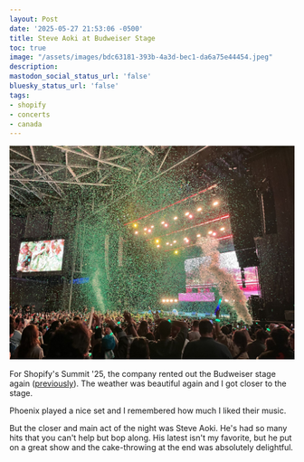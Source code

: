 ```yaml
---
layout: Post
date: '2025-05-27 21:53:06 -0500'
title: Steve Aoki at Budweiser Stage
toc: true
image: "/assets/images/bdc63181-393b-4a3d-bec1-da6a75e44454.jpeg"
description:
mastodon_social_status_url: 'false'
bluesky_status_url: 'false'
tags:
- shopify
- concerts
- canada
---
```



![Aoki on stage](/assets/images/bdc63181-393b-4a3d-bec1-da6a75e44454.jpeg)

For Shopify's Summit '25, the company rented out the Budweiser stage again ([previously](https://www.joshbeckman.org/blog/attending/the-roots-weezer-girl-talk-at-budweiser-stage)). The weather was beautiful again and I got closer to the stage.

Phoenix played a nice set and I remembered how much I liked their music.

But the closer and main act of the night was Steve Aoki. He's had so many hits that you can't help but bop along. His latest isn't my favorite, but he put on a great show and the cake-throwing at the end was absolutely delightful.
